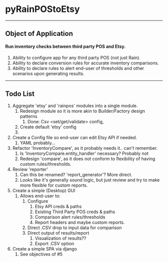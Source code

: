 # pyRainPOStoEtsy
___
## Object of Application
#### Run inventory checks between third party POS and Etsy.
1. Ability to configure app for any third party POS (not just Rain).
2. Ability to declare conversion rules for accurate inventory comparisons. 
3. Ability to declare rules to alert end-user of thresholds and other scenarios upon generating results.
___
## Todo List
1. Aggregate 'etsy' and 'rainpos' modules into a single module.
   1. Redesign module so it is more akin to Builder/Factory design patterns
      1. Done: Csv <set/get/validate> config, 
   2. Create default 'etsy' config
   3. 
2. Create a Config file so end-user can edit Etsy API if needed.
   1. YAML probably...
3. Refactor 'InventoryCompare', as it probably needs it.. can't remember.
   1. Is 'InventoryCompare.entity_handler' necessary? Probably not
   2. Redesign 'compare', as it does not conform to flexibility of having custom rules/thresholds.
4. Review 'reporter' 
   1. Can this be renamed? 'report_generator'? More direct.
   2. Looks like it's generally sound logic, but just review and try to make more flexible for custom reports. 
5. Create a simple (Desktop) GUI
   1. Allows end-user to:
      1. Configure
         1. Etsy API creds & paths
         2. Existing Third Party POS creds & paths
         3. Comparison alert rules/thresholds
         4. Report headers and maybe custom reports.
      2. Direct .CSV drop to input data for comparison
      3. Direct output of results/report
         1. Visualization of results?? 
         2. Export .CSV option
6. Create a simple SPA via django
   1. See objectives of #5


